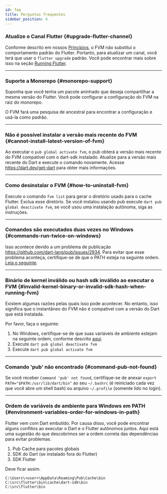 ```yaml
---
id: faq
title: Perguntas frequentes
sidebar_position: 4
---
```


### Atualize o Canal Flutter {#upgrade-flutter-channel}

Conforme descrito em nossos [Princípios](../getting_started/overview/#principles), o FVM não substitui o comportamento padrão do Flutter. Portanto, para atualizar um canal, você terá que usar o `flutter upgrade` padrão. Você pode encontrar mais sobre isso na seção [Running Flutter](/docs/guides/running_flutter).

---

### Suporte a Monorepo {#monorepo-support}

Suponha que você tenha um pacote aninhado que deseja compartilhar a mesma versão do Flutter. Você pode configurar a configuração do FVM na raiz do monorepo.

O FVM fará uma pesquisa de ancestral para encontrar a configuração e usá-la como padrão.

---

### Não é possível instalar a versão mais recente do FVM {#cannot-install-latest-version-of-fvm}

Ao executar o `pub global activate fvm`, o pub obterá a versão mais recente do FVM compatível com o dart-sdk instalado. Atualize para a versão mais recente do Dart e execute o comando novamente. Acesse https://dart.dev/get-dart para obter mais informações.

---

### Como desinstalar o FVM {#how-to-uninstall-fvm}

Execute o comando `fvm list` para gerar o diretório usado para o cache Flutter. Exclua esse diretório.
Se você instalou usando pub execute `dart pub global deactivate fvm`, se você usou uma instalação autônoma, siga as instruções.

---

### Comandos são executados duas vezes no Windows {#commands-run-twice-on-windows}

Isso acontece devido a um problema de publicação https://github.com/dart-lang/pub/issues/2934. Para evitar que esse problema aconteça, certifique-se de que o PATH esteja na seguinte ordem. [Leia o seguinte](#environment-variables-order-for-windows-in-path).

---

### Binário de kernel inválido ou hash sdk inválido ao executar o FVM {#invalid-kernel-binary-or-invalid-sdk-hash-when-running-fvm}

Existem algumas razões pelas quais isso pode acontecer. No entanto, isso significa que o instantâneo do FVM não é compatível com a versão do Dart que está instalada.

Por favor, faça o seguinte:

1. No Windows, certifique-se de que suas variáveis ​​de ambiente estejam na seguinte ordem, conforme descrito [aqui](#environment-variables-order-for-windows-in-path).
2. Execute `dart pub global deactivate fvm`
3. Execute `dart pub global activate fvm`

---

### Comando 'pub' não encontrado {#command-pub-not-found}

Se você receber `Command 'pub' not found`, certifique-se de anexar `export PATH="$PATH:/usr/lib/dart/bin"` ao seu `~/.bashrc` (é reiniciado cada vez que você abre um shell bash) ou arquivo `~/.profile` (somente lido no login).

---

### Ordem de variáveis ​​de ambiente para Windows em PATH {#environment-variables-order-for-windows-in-path}

Flutter vem com Dart embutido. Por causa disso, você pode encontrar alguns conflitos ao executar o Dart e o Flutter autônomos juntos. Aqui está uma sugestão do que descobrimos ser a ordem correta das dependências para evitar problemas.

1. Pub Cache para pacotes globais
2. SDK do Dart (se instalado fora do Flutter)
3. SDK Flutter

Deve ficar assim.

```
C:\Users\<user>\AppData\Roaming\Pub\Cache\bin
C:\src\flutter\bin\cache\dart-sdk\bin
C:\src\flutter\bin
```
